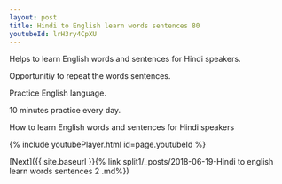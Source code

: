 ```yaml
---
layout: post
title: Hindi to English learn words sentences 80 
youtubeId: lrH3ry4CpXU
---
```

 
 
Helps to learn English words and sentences for Hindi speakers.

Opportunitiy to repeat the words sentences. 

Practice English language. 
 
10 minutes practice every day. 
 
How to learn English words and sentences for Hindi speakers 
 
{% include youtubePlayer.html id=page.youtubeId %}
 
 
[Next]({{ site.baseurl }}{% link  split1/_posts/2018-06-19-Hindi to english learn words sentences 2 .md%})
 

